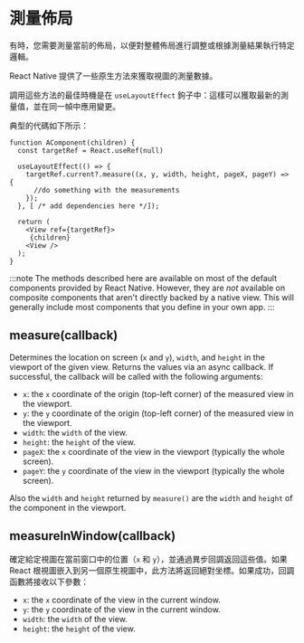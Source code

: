 # 測量佈局

有時，您需要測量當前的佈局，以便對整體佈局進行調整或根據測量結果執行特定邏輯。

React Native 提供了一些原生方法來獲取視圖的測量數據。

調用這些方法的最佳時機是在 `useLayoutEffect` 鉤子中：這樣可以獲取最新的測量值，並在同一幀中應用變更。

典型的代碼如下所示：

```tsx
function AComponent(children) {
  const targetRef = React.useRef(null)

  useLayoutEffect(() => {
    targetRef.current?.measure((x, y, width, height, pageX, pageY) => {
      //do something with the measurements
    });
  }, [ /* add dependencies here */]);

  return (
    <View ref={targetRef}>
     {children}
    <View />
  );
}
```

:::note
The methods described here are available on most of the default components provided by React Native. However, they are _not_ available on composite components that aren't directly backed by a native view. This will generally include most components that you define in your own app.
:::

## measure(callback)

Determines the location on screen (`x` and `y`), `width`, and `height` in the viewport of the given view. Returns the values via an async callback. If successful, the callback will be called with the following arguments:

- `x`: the `x` coordinate of the origin (top-left corner) of the measured view in the viewport.
- `y`: the `y` coordinate of the origin (top-left corner) of the measured view in the viewport.
- `width`: the `width` of the view.
- `height`: the `height` of the view.
- `pageX`: the `x` coordinate of the view in the viewport (typically the whole screen).
- `pageY`: the `y` coordinate of the view in the viewport (typically the whole screen).

Also the `width` and `height` returned by `measure()` are the `width` and `height` of the component in the viewport.

## measureInWindow(callback)

確定給定視圖在當前窗口中的位置（`x` 和 `y`），並通過異步回調返回這些值。如果 React 根視圖嵌入到另一個原生視圖中，此方法將返回絕對坐標。如果成功，回調函數將接收以下參數：

- `x`: the `x` coordinate of the view in the current window.
- `y`: the `y` coordinate of the view in the current window.
- `width`: the `width` of the view.
- `height`: the `height` of the view.